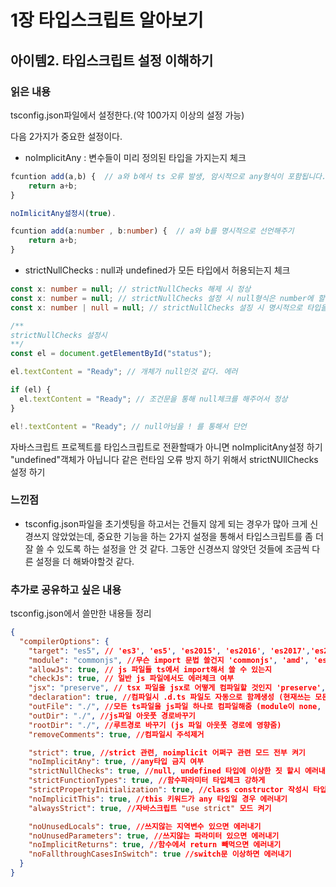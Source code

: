 # 1장 타입스크립트 알아보기

## 아이템2. 타입스크립트 설정 이해하기

### 읽은 내용

tsconfig.json파일에서 설정한다.(약 100가지 이상의 설정 가능)

다음 2가지가 중요한 설정이다.

- noImplicitAny : 변수들이 미리 정의된 타입을 가지는지 체크

```ts
fcuntion add(a,b) {  // a와 b에서 ts 오류 발생, 암시적으로 any형식이 포함됩니다.
	return a+b;
}

noImlicitAny설정시(true).

fcuntion add(a:number , b:number) {  // a와 b를 명시적으로 선언해주기
	return a+b;
}
```

- strictNullChecks : null과 undefined가 모든 타입에서 허용되는지 체크

```ts
const x: number = null; // strictNullChecks 해제 시 정상
const x: number = null; // strictNullChecks 설정 시 null형식은 number에 할당할 수 없다.
const x: number | null = null; // strictNullChecks 설징 시 명시적으로 타입을 표시하기

/**
strictNullChecks 설정시 
**/
const el = document.getElementById("status");

el.textContent = "Ready"; // 개체가 null인것 같다. 에러

if (el) {
  el.textContent = "Ready"; // 조건문을 통해 null체크를 해주어서 정상
}

el!.textContent = "Ready"; // null아님을 ! 를 통해서 단언
```

자바스크립트 프로젝트를 타입스크립트로 전환할때가 아니면 noImplicitAny설정 하기
"undefined"객체가 아닙니다 같은 런타임 오류 방지 하기 위해서 strictNUllChecks 설정 하기

### 느낀점

- tsconfig.json파일을 초기셋팅을 하고서는 건들지 않게 되는 경우가 많아 크게 신경쓰지 않았었는데, 중요한 기능을 하는 2가지 설정을 통해서
  타입스크립트를 좀 더 잘 쓸 수 있도록 하는 설정을 안 것 같다. 그동안 신경쓰지 않앗던 것들에 조금씩 다른 설정을 더 해봐야할것 같다.

### 추가로 공유하고 싶은 내용

tsconfig.json에서 쓸만한 내용들 정리

```json
{
  "compilerOptions": {
    "target": "es5", // 'es3', 'es5', 'es2015', 'es2016', 'es2017','es2018', 'esnext' 가능
    "module": "commonjs", //무슨 import 문법 쓸건지 'commonjs', 'amd', 'es2015', 'esnext'
    "allowJs": true, // js 파일들 ts에서 import해서 쓸 수 있는지
    "checkJs": true, // 일반 js 파일에서도 에러체크 여부
    "jsx": "preserve", // tsx 파일을 jsx로 어떻게 컴파일할 것인지 'preserve', 'react-native', 'react'
    "declaration": true, //컴파일시 .d.ts 파일도 자동으로 함께생성 (현재쓰는 모든 타입이 정의된 파일)
    "outFile": "./", //모든 ts파일을 js파일 하나로 컴파일해줌 (module이 none, amd, system일 때만 가능)
    "outDir": "./", //js파일 아웃풋 경로바꾸기
    "rootDir": "./", //루트경로 바꾸기 (js 파일 아웃풋 경로에 영향줌)
    "removeComments": true, //컴파일시 주석제거

    "strict": true, //strict 관련, noimplicit 어쩌구 관련 모드 전부 켜기
    "noImplicitAny": true, //any타입 금지 여부
    "strictNullChecks": true, //null, undefined 타입에 이상한 짓 할시 에러내기
    "strictFunctionTypes": true, //함수파라미터 타입체크 강하게
    "strictPropertyInitialization": true, //class constructor 작성시 타입체크 강하게
    "noImplicitThis": true, //this 키워드가 any 타입일 경우 에러내기
    "alwaysStrict": true, //자바스크립트 "use strict" 모드 켜기

    "noUnusedLocals": true, //쓰지않는 지역변수 있으면 에러내기
    "noUnusedParameters": true, //쓰지않는 파라미터 있으면 에러내기
    "noImplicitReturns": true, //함수에서 return 빼먹으면 에러내기
    "noFallthroughCasesInSwitch": true //switch문 이상하면 에러내기
  }
}
```
